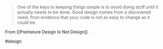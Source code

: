 >One of the keys to keeping things simple is to avoid doing stuff until it actually needs to be done. Good design comes from a discovered need; from evidence that your code is not as easy to change as it could be.

From [[Premature Design Is Not Design]].

#design